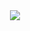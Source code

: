 <div align= "center">
  <img src="https://readme-typing-svg.demolab.com?font=Fira+Code&weight=600&size=27&duration=1000&pause=1500&center=true&vCenter=true&width=500&height=100&lines=Hi++%F0%9F%91%8B+.+.+.;I'm+Parth++Kale+.+.+.;Checkout+my+Github+Profile">
</div>


<!---
👋 Hi, I’m Parth Kale and I'm studying Computer Engineering at the University of Waterloo.

<h2>GitHub Stats</h2>
<center>
<p>
<img src="https://github-readme-stats-one-bice.vercel.app/api?username=parthpkale&theme=transparent&show_icons=true&count_private=true&hide_border=true&role=OWNER,ORGANIZATION_MEMBER,COLLABORATOR"  width="49%"/>
<img src="https://github-readme-streak-stats.herokuapp.com?user=parthpkale&theme=transparent&hide_border=true&date_format=M%20j%5B%2C%20Y%5D"  width="49%"/>
</p>
</center>
<p align="center">
        <img src="https://github-readme-activity-graph.vercel.app/graph?username=parthpkale&theme=tokyo-night&bg_color=00000000&hide_border=true&hide_title=false&area=true&custom_title=Total%20contribution%20graph%20in%20all%20repo" width="100%" alt="activity graph">
</p>
--->



<!---
parthpkale/parthpkale is a ✨ special ✨ repository because its `README.md` (this file) appears on your GitHub profile.
You can click the Preview link to take a look at your changes.
--->
